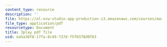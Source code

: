 ```yaml
---
content_type: resource
description: ''
file: https://ol-ocw-studio-app-production.s3.amazonaws.com/courses/mas-s62-cryptocurrency-engineering-and-design-spring-2018/ea5a30f817fa8c49737df5f0378d0f63_0Q5IimX-AAc.pdf
file_type: application/pdf
resourcetype: Document
title: 3play pdf file
uid: ea5a30f8-17fa-8c49-737d-f5f0378d0f63
---
```

